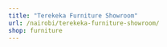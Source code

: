 ```yaml
---
title: "Terekeka Furniture Showroom"
url: /nairobi/terekeka-furniture-showroom/
shop: furniture
---
```

